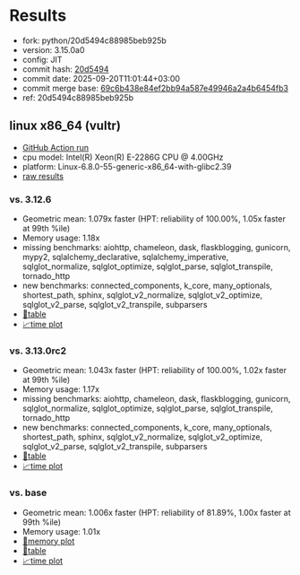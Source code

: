 # Results

- fork: python/20d5494c88985beb925b
- version: 3.15.0a0
- config: JIT
- commit hash: [20d5494](https://github.com/python/cpython/commit/20d5494)
- commit date: 2025-09-20T11:01:44+03:00
- commit merge base: [69c6b438e84ef2bb94a587e49946a2a4b6454fb3](https://github.com/python/cpython/commit/69c6b438e84ef2bb94a587e49946a2a4b6454fb3)
- ref: 20d5494c88985beb925b

## linux x86_64 (vultr)

- [GitHub Action run](https://github.com/facebookexperimental/free-threading-benchmarking/actions/runs/17886510324)
- cpu model: Intel(R) Xeon(R) E-2286G CPU @ 4.00GHz
- platform: Linux-6.8.0-55-generic-x86_64-with-glibc2.39
- [raw results](bm-20250920-vultr-x86_64-python-20d5494c88985beb925b-3.15.0a0-20d5494.json)

### vs. 3.12.6

- Geometric mean: 1.079x faster (HPT: reliability of 100.00%, 1.05x faster at 99th %ile)
- Memory usage: 1.18x
- missing benchmarks: aiohttp, chameleon, dask, flaskblogging, gunicorn, mypy2, sqlalchemy_declarative, sqlalchemy_imperative, sqlglot_normalize, sqlglot_optimize, sqlglot_parse, sqlglot_transpile, tornado_http
- new benchmarks: connected_components, k_core, many_optionals, shortest_path, sphinx, sqlglot_v2_normalize, sqlglot_v2_optimize, sqlglot_v2_parse, sqlglot_v2_transpile, subparsers
- [📄table](bm-20250920-vultr-x86_64-python-20d5494c88985beb925b-3.15.0a0-20d5494-vs-3.12.6.md)
- [📈time plot](bm-20250920-vultr-x86_64-python-20d5494c88985beb925b-3.15.0a0-20d5494-vs-3.12.6.svg)

### vs. 3.13.0rc2

- Geometric mean: 1.043x faster (HPT: reliability of 100.00%, 1.02x faster at 99th %ile)
- Memory usage: 1.17x
- missing benchmarks: aiohttp, chameleon, dask, flaskblogging, gunicorn, sqlglot_normalize, sqlglot_optimize, sqlglot_parse, sqlglot_transpile, tornado_http
- new benchmarks: connected_components, k_core, many_optionals, shortest_path, sphinx, sqlglot_v2_normalize, sqlglot_v2_optimize, sqlglot_v2_parse, sqlglot_v2_transpile, subparsers
- [📄table](bm-20250920-vultr-x86_64-python-20d5494c88985beb925b-3.15.0a0-20d5494-vs-3.13.0rc2.md)
- [📈time plot](bm-20250920-vultr-x86_64-python-20d5494c88985beb925b-3.15.0a0-20d5494-vs-3.13.0rc2.svg)

### vs. base

- Geometric mean: 1.006x faster (HPT: reliability of 81.89%, 1.00x faster at 99th %ile)
- Memory usage: 1.01x
- [🧠memory plot](bm-20250920-vultr-x86_64-python-20d5494c88985beb925b-3.15.0a0-20d5494-vs-base-mem.svg)
- [📄table](bm-20250920-vultr-x86_64-python-20d5494c88985beb925b-3.15.0a0-20d5494-vs-base.md)
- [📈time plot](bm-20250920-vultr-x86_64-python-20d5494c88985beb925b-3.15.0a0-20d5494-vs-base.svg)

